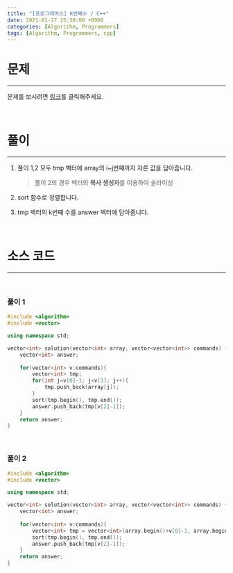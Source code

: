 ```yaml
---
title: "[프로그래머스] K번째수 / C++"
date: 2021-01-17 15:30:00 +0900
categories: [Algorithm, Programmers]
tags: [Algorithm, Programmers, cpp]
---
```




# **문제**

---



문제를 보시려면 [링크](https://programmers.co.kr/learn/courses/30/lessons/42748)를 클릭해주세요. 

<br/>

# **풀이**

---

1. 풀이 1,2 모두 tmp 벡터에 array의 i~j번째까지 자른 값을 담아줍니다. 

   > 풀이 2의 경우 벡터의 **복사 생성자**를 이용하여 슬라이싱

2. sort 함수로 정렬합니다.

3. tmp 벡터의 k번째 수를 answer 벡터에 담아줍니다.



<br/>

# **소스 코드**

---

<br/>

### **풀이 1**

```c++
#include <algorithm>
#include <vector>

using namespace std;

vector<int> solution(vector<int> array, vector<vector<int>> commands) {
    vector<int> answer;
    
    for(vector<int> v:commands){
        vector<int> tmp;
        for(int j=v[0]-1; j<v[1]; j++){
            tmp.push_back(array[j]);
        }
        sort(tmp.begin(), tmp.end());
        answer.push_back(tmp[v[2]-1]);
    }
    return answer;
}
```

<br/>

### **풀이 2**

```c++
#include <algorithm>
#include <vector>

using namespace std;

vector<int> solution(vector<int> array, vector<vector<int>> commands) {
    vector<int> answer;
    
    for(vector<int> v:commands){
        vector<int> tmp = vector<int>(array.begin()+v[0]-1, array.begin()+v[1]);
        sort(tmp.begin(), tmp.end());
        answer.push_back(tmp[v[2]-1]);
    }
    return answer;
}
```



<br/>

<br/>